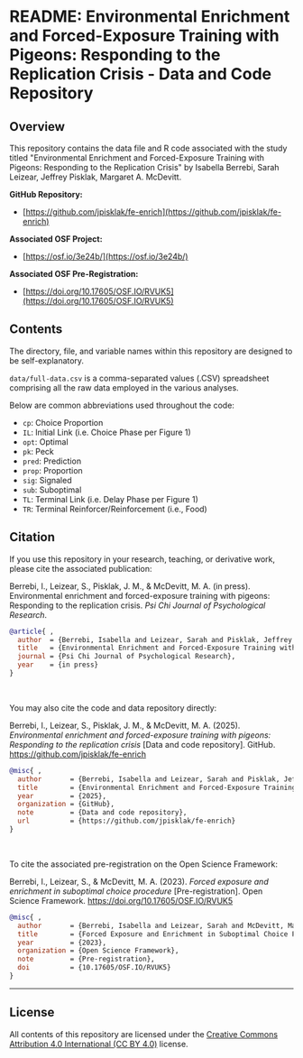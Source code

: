 # README: Environmental Enrichment and Forced-Exposure Training with Pigeons: Responding to the Replication Crisis - Data and Code Repository

## Overview

This repository contains the data file and R code associated with the study titled "Environmental Enrichment and Forced-Exposure Training with Pigeons: Responding to the Replication Crisis" by Isabella Berrebi, Sarah Leizear, Jeffrey Pisklak, Margaret A. McDevitt.

**GitHub Repository:**

- [https://github.com/jpisklak/fe-enrich](https://github.com/jpisklak/fe-enrich)

**Associated OSF Project:**

- [https://osf.io/3e24b/](https://osf.io/3e24b/)

**Associated OSF Pre-Registration:**

- [https://doi.org/10.17605/OSF.IO/RVUK5](https://doi.org/10.17605/OSF.IO/RVUK5)

## Contents

The directory, file, and variable names within this repository are designed to be self-explanatory.

`data/full-data.csv` is a comma-separated values (.CSV) spreadsheet comprising all the raw data employed in the various analyses.

Below are common abbreviations used throughout the code:

- `cp`: Choice Proportion
- `IL`: Initial Link (i.e. Choice Phase per Figure 1)
- `opt`: Optimal
- `pk`: Peck
- `pred`: Prediction
- `prop`: Proportion
- `sig`: Signaled
- `sub`: Suboptimal
- `TL`: Terminal Link (i.e. Delay Phase per Figure 1)
- `TR`: Terminal Reinforcer/Reinforcement (i.e., Food)

## Citation

If you use this repository in your research, teaching, or derivative work, please cite the associated publication:

Berrebi, I., Leizear, S., Pisklak, J. M., & McDevitt, M. A. (in press). Environmental enrichment and forced-exposure training with pigeons: Responding to the replication crisis. *Psi Chi Journal of Psychological Research*.

```bibtex
@article{ ,
  author  = {Berrebi, Isabella and Leizear, Sarah and Pisklak, Jeffrey M. and McDevitt, Margaret A.},
  title   = {Environmental Enrichment and Forced-Exposure Training with Pigeons: Responding to the Replication Crisis},
  journal = {Psi Chi Journal of Psychological Research},
  year    = {in press}
}
```

<br>

You may also cite the code and data repository directly:

Berrebi, I., Leizear, S., Pisklak, J. M., & McDevitt, M. A. (2025). *Environmental enrichment and forced-exposure training with pigeons: Responding to the replication crisis* [Data and code repository]. GitHub. https://github.com/jpisklak/fe-enrich

```bibtex
@misc{ ,
  author       = {Berrebi, Isabella and Leizear, Sarah and Pisklak, Jeffrey M. and McDevitt, Margaret A.},
  title        = {Environmental Enrichment and Forced-Exposure Training with Pigeons: Responding to the Replication Crisis},
  year         = {2025},
  organization = {GitHub},
  note         = {Data and code repository},
  url          = {https://github.com/jpisklak/fe-enrich}
}
```

<br>

To cite the associated pre-registration on the Open Science Framework:

Berrebi, I., Leizear, S., & McDevitt, M. A. (2023). *Forced exposure and enrichment in suboptimal choice procedure* [Pre-registration]. Open Science Framework. https://doi.org/10.17605/OSF.IO/RVUK5

```bibtex
@misc{ ,
  author       = {Berrebi, Isabella and Leizear, Sarah and McDevitt, Margaret A.},
  title        = {Forced Exposure and Enrichment in Suboptimal Choice Procedure},
  year         = {2023},
  organization = {Open Science Framework},
  note         = {Pre-registration},
  doi          = {10.17605/OSF.IO/RVUK5}
}
```

---

## License

All contents of this repository are licensed under the [Creative Commons Attribution 4.0 International (CC BY 4.0)](https://creativecommons.org/licenses/by/4.0/) license.
